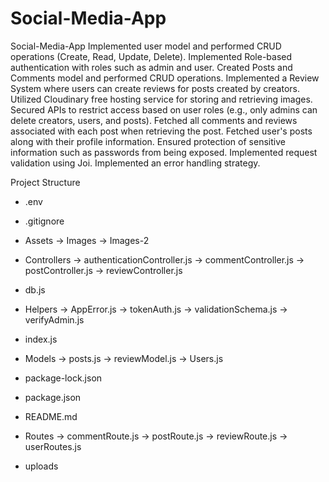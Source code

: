 # Social-Media-App

Social-Media-App
Implemented user model and performed CRUD operations (Create, Read, Update, Delete).
Implemented Role-based authentication with roles such as admin and user.
Created Posts and Comments model and performed CRUD operations.
Implemented a Review System where users can create reviews for posts created by creators.
Utilized Cloudinary free hosting service for storing and retrieving images.
Secured APIs to restrict access based on user roles (e.g., only admins can delete creators, users, and posts).
Fetched all comments and reviews associated with each post when retrieving the post.
Fetched user's posts along with their profile information.
Ensured protection of sensitive information such as passwords from being exposed.
Implemented request validation using Joi.
Implemented an error handling strategy.

Project Structure

- .env
- .gitignore

- Assets
  -> Images
  -> Images-2

- Controllers
  -> authenticationController.js
  -> commentController.js
  -> postController.js
  -> reviewController.js

- db.js

- Helpers
  -> AppError.js
  -> tokenAuth.js
  -> validationSchema.js
  -> verifyAdmin.js

- index.js

- Models
  -> posts.js
  -> reviewModel.js
  -> Users.js

- package-lock.json
- package.json
- README.md

- Routes
  -> commentRoute.js
  -> postRoute.js
  -> reviewRoute.js
  -> userRoutes.js

- uploads
